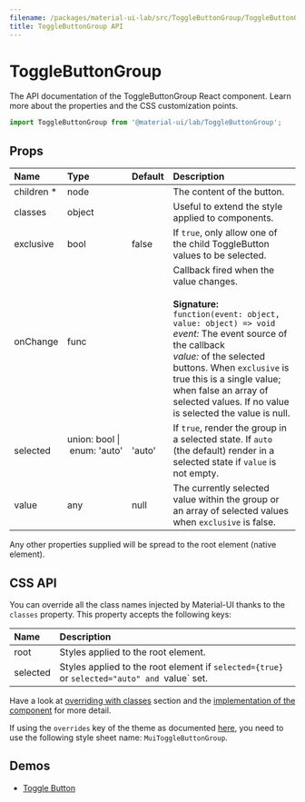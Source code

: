 ```yaml
---
filename: /packages/material-ui-lab/src/ToggleButtonGroup/ToggleButtonGroup.js
title: ToggleButtonGroup API
---
```


<!--- This documentation is automatically generated, do not try to edit it. -->

# ToggleButtonGroup

<p class="description">The API documentation of the ToggleButtonGroup React component. Learn more about the properties and the CSS customization points.</p>

```js
import ToggleButtonGroup from '@material-ui/lab/ToggleButtonGroup';
```



## Props

| Name | Type | Default | Description |
|:-----|:-----|:--------|:------------|
| <span class="prop-name required">children *</span> | <span class="prop-type">node</span> |   | The content of the button. |
| <span class="prop-name">classes</span> | <span class="prop-type">object</span> |   | Useful to extend the style applied to components. |
| <span class="prop-name">exclusive</span> | <span class="prop-type">bool</span> | <span class="prop-default">false</span> | If `true`, only allow one of the child ToggleButton values to be selected. |
| <span class="prop-name">onChange</span> | <span class="prop-type">func</span> |   | Callback fired when the value changes.<br><br>**Signature:**<br>`function(event: object, value: object) => void`<br>*event:* The event source of the callback<br>*value:* of the selected buttons. When `exclusive` is true this is a single value; when false an array of selected values. If no value is selected the value is null. |
| <span class="prop-name">selected</span> | <span class="prop-type">union:&nbsp;bool&nbsp;&#124;<br>&nbsp;enum:&nbsp;'auto'<br><br></span> | <span class="prop-default">'auto'</span> | If `true`, render the group in a selected state. If `auto` (the default) render in a selected state if `value` is not empty. |
| <span class="prop-name">value</span> | <span class="prop-type">any</span> | <span class="prop-default">null</span> | The currently selected value within the group or an array of selected values when `exclusive` is false. |

Any other properties supplied will be spread to the root element (native element).

## CSS API

You can override all the class names injected by Material-UI thanks to the `classes` property.
This property accepts the following keys:


| Name | Description |
|:-----|:------------|
| <span class="prop-name">root</span> | Styles applied to the root element.
| <span class="prop-name">selected</span> | Styles applied to the root element if `selected={true}` or `selected="auto" and `value` set.

Have a look at [overriding with classes](/customization/overrides/#overriding-with-classes) section
and the [implementation of the component](https://github.com/mui-org/material-ui/tree/master/packages/material-ui-lab/src/ToggleButtonGroup/ToggleButtonGroup.js)
for more detail.

If using the `overrides` key of the theme as documented
[here](/customization/themes/#customizing-all-instances-of-a-component-type),
you need to use the following style sheet name: `MuiToggleButtonGroup`.

## Demos

- [Toggle Button](/lab/toggle-button/)

